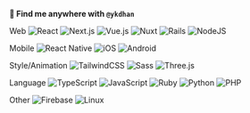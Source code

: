 **👋 Find me anywhere with `@ykdhan`**

Web
![React](https://img.shields.io/badge/React-%2320232a.svg?logo=react&logoColor=%2361DAFB)
![Next.js](https://img.shields.io/badge/Next.js-black?logo=next.js&logoColor=white)
![Vue.js](https://img.shields.io/badge/Vue-1a1a1a?style=flat&logo=vue.js&logoColor=3fb280)
![Nuxt](https://img.shields.io/badge/Nuxt-002E3B?logo=nuxt&logoColor=#00DC82)
![Rails](https://img.shields.io/badge/Rails-%23CC0000.svg?logo=ruby-on-rails&logoColor=white)
![NodeJS](https://img.shields.io/badge/Node.js-4b9741?logo=node.js&logoColor=white)

Mobile
![React Native](https://img.shields.io/badge/React%20Native-159eca?style=flat&logo=react&logoColor=17191e)
![iOS](https://img.shields.io/badge/iOS-000000?&logo=apple&logoColor=white)
![Android](https://img.shields.io/badge/Android-50af54?logo=android&logoColor=white)

Style/Animation
![TailwindCSS](https://img.shields.io/badge/Tailwind%20CSS-38bdf8.svg?logo=tailwind-css&logoColor=white)
![Sass](https://img.shields.io/badge/Sass-C69?logo=sass&logoColor=fff)
![Three.js](https://img.shields.io/badge/Three.js-000?logo=threedotjs&logoColor=fff)

Language
![TypeScript](https://img.shields.io/badge/TypeScript-3178C6?logo=typescript&logoColor=fff)
![JavaScript](https://img.shields.io/badge/JavaScript-F7DF1E?logo=javascript&logoColor=000)
![Ruby](https://img.shields.io/badge/Ruby-cc0000?style=flat&logo=ruby&logoColor=white)
![Python](https://img.shields.io/badge/Python-3776AB?logo=python&logoColor=fff)
![PHP](https://img.shields.io/badge/php-%23777BB4.svg?&logo=php&logoColor=white)

Other
![Firebase](https://img.shields.io/badge/Firebase-039BE5?logo=Firebase&logoColor=white)
![Linux](https://img.shields.io/badge/Linux-FCC624?logo=linux&logoColor=black)
